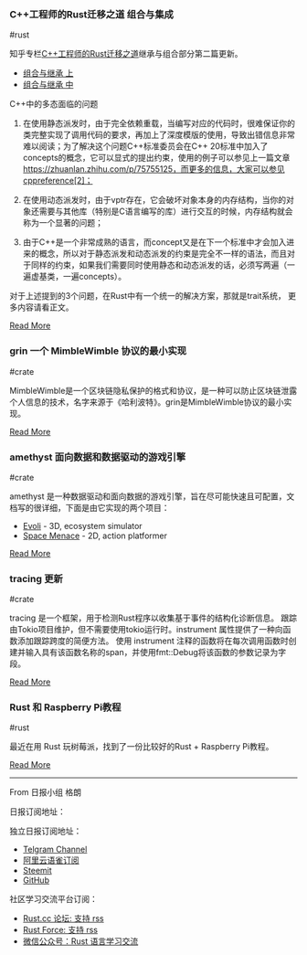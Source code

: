 ### C++工程师的Rust迁移之道 组合与集成

#rust

知乎专栏[C++工程师的Rust迁移之道](https://zhuanlan.zhihu.com/c_1139487758685900800)继承与组合部分第二篇更新。

* [组合与继承 上](https://zhuanlan.zhihu.com/p/75755125)
* [组合与继承 中](https://zhuanlan.zhihu.com/p/76740667)

C++中的多态面临的问题

1. 在使用静态派发时，由于完全依赖重载，当编写对应的代码时，很难保证你的类完整实现了调用代码的要求，再加上了深度模版的使用，导致出错信息非常难以阅读；为了解决这个问题C++标准委员会在C++ 20标准中加入了concepts的概念，它可以显式的提出约束，使用的例子可以参见上一篇文章 https://zhuanlan.zhihu.com/p/75755125，而更多的信息，大家可以参见cppreference[2]；

2. 在使用动态派发时，由于vptr存在，它会破坏对象本身的内存结构，当你的对象还需要与其他库（特别是C语言编写的库）进行交互的时候，内存结构就会称为一个显著的问题；

3. 由于C++是一个非常成熟的语言，而concept又是在下一个标准中才会加入进来的概念，所以对于静态派发和动态派发的约束是完全不一样的语法，而且对于同样的约束，如果我们需要同时使用静态和动态派发的话，必须写两遍（一遍虚基类，一遍concepts）。

对于上述提到的3个问题，在Rust中有一个统一的解决方案，那就是trait系统， 更多内容请看正文。

[Read More](https://zhuanlan.zhihu.com/p/76740667)

### grin 一个 MimbleWimble 协议的最小实现

#crate

MimbleWimble是一个区块链隐私保护的格式和协议，是一种可以防止区块链泄露个人信息的技术，名字来源于《哈利波特》。grin是MimbleWimble协议的最小实现。

[Read More](https://github.com/mimblewimble/grin)

### amethyst 面向数据和数据驱动的游戏引擎

#crate

amethyst 是一种数据驱动和面向数据的游戏引擎，旨在尽可能快速且可配置，文档写的很详细，下面是由它实现的两个项目：

* [Evoli](https://github.com/amethyst/evoli) - 3D, ecosystem simulator
* [Space Menace](https://github.com/amethyst/space-menace) - 2D, action platformer

[Read More](https://github.com/amethyst/amethyst)

### tracing 更新

#crate

tracing 是一个框架，用于检测Rust程序以收集基于事件的结构化诊断信息。 跟踪由Tokio项目维护，但不需要使用tokio运行时。instrument 属性提供了一种向函数添加跟踪跨度的简便方法。 使用 instrument 注释的函数将在每次调用函数时创建并输入具有该函数名称的span，并使用fmt::Debug将该函数的参数记录为字段。

[Read More](https://twitter.com/mycoliza/status/1159620476823433216)


### Rust 和 Raspberry Pi教程

#rust

最近在用 Rust 玩树莓派，找到了一份比较好的Rust + Raspberry Pi教程。

[Read More](https://github.com/rust-embedded/rust-raspi3-OS-tutorials)

---

From 日报小组 格朗

日报订阅地址：

独立日报订阅地址：

- [Telgram Channel](https://t.me/rust_daily_news)
- [阿里云语雀订阅](https://www.yuque.com/chaosbot/rustnews)
- [Steemit](https://steemit.com/@blackanger)
- [GitHub](https://github.com/RustStudy/rust_daily_news)

社区学习交流平台订阅：

- [Rust.cc 论坛: 支持 rss](https://rust.cc)
- [Rust Force: 支持 rss](https://rustforce.net/)
- [微信公众号：Rust 语言学习交流](https://rust.cc/article?id=ed7c9379-d681-47cb-9532-0db97d883f62)
